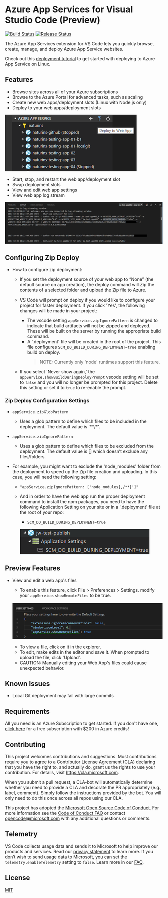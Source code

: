 # Azure App Services for Visual Studio Code (Preview)

[![Build Status](https://travis-ci.org/Microsoft/vscode-azureappservice.svg?branch=master)](https://travis-ci.org/Microsoft/vscode-azureappservice) [![Release Status](https://img.shields.io/github/tag/Microsoft/vscode-azureappservice.svg?label=prerelease&colorB=0e7fc0)](https://github.com/Microsoft/vscode-azureappservice/releases)

The Azure App Services extension for VS Code lets you quickly browse, create, manage, and deploy Azure App Service websites.

Check out this [deployment tutorial](https://code.visualstudio.com/tutorials/app-service-extension/getting-started) to get started with deploying to Azure App Service on Linux.

## Features

* Browse sites across all of your Azure subscriptions
* Browse to the Azure Portal for advanced tasks, such as scaling
* Create new web apps/deployment slots (Linux with Node.js only)
* Deploy to your web apps/deployment slots

![Deploy to Web App](resources/WebApp_Deploy.png)

* Start, stop, and restart the web app/deployment slot
* Swap deployment slots
* View and edit web app settings
* View web app log stream

![Web App Log Stream](resources/WebApp_LogStream.png)

## Configuring Zip Deploy

* How to configure zip deployment:
  * If you set the deployment source of your web app to “None” (the default source on app creation), the deploy command will Zip the contents of a selected folder and upload the Zip file to Azure.

  * VS Code will prompt on deploy if you would like to configure your project for faster deployment.  If you click 'Yes', the following changes will be made in your project:
    * The vscode setting `appService.zipIgnorePattern` is changed to indicate that build artifacts will not be zipped and deployed.  These will be built on the server by running the appropriate build command.
    * A '.deployment' file will be created in the root of the project.  This file configures `SCM_DO_BUILD_DURING_DEPLOYMENT=true` enabling build on deploy.
      > NOTE: Currently only 'node' runtimes support this feature.
  * If you select 'Never show again,' the `appService.showBuildDuringDeployPrompt` vscode setting will be set to `false` and you will no longer be prompted for this project.  Delete this setting or set it to `true` to re-enable the prompt.

### Zip Deploy Configuration Settings

* `appService.zipGlobPattern`
  * Uses a glob pattern to define which files to be included in the deployment. The default value is '**/*'.

* `appService.zipIgnorePattern`
  * Uses a glob pattern to define which files to be excluded from the deployment. The default value is [] which doesn’t exclude any files/folders.

* For example, you might want to exclude the 'node_modules' folder from the deployment to speed up the Zip file creation and uploading. In this case, you will need the following setting:
  * `"appService.zipIgnorePattern: ['node_modules{,/**}']"`
  * And in order to have the web app run the proper deployment command to install the npm packages, you need to have the following Application Setting on your site or in a '.deployment' file at the root of your repo:
    * `SCM_DO_BUILD_DURING_DEPLOYMENT=true`

    ![Web App Log Stream](resources/Scm_Do_Build_During_Deployment.png)

## Preview Features

* View and edit a web app's files
  * To enable this feature, click File > Preferences > Settings. modify your `appService.showRemoteFiles` to be true.

  ![Enable Remote File Editing](resources/Remote_File_Editing_Setting.png)

  * To view a file, click on it in the explorer.
  * To edit, make edits in the editor and save it.  When prompted to upload the file, click 'Upload'.
  * CAUTION: Manually editing your Web App's files could cause unexpected behavior.

## Known Issues

* Local Git deployment may fail with large commits

## Requirements

All you need is an Azure Subscription to get started. If you don't have one, [click here](https://azure.microsoft.com/en-us/free/) for a free subscription with $200 in Azure credits!

## Contributing

This project welcomes contributions and suggestions.  Most contributions require you to agree to a
Contributor License Agreement (CLA) declaring that you have the right to, and actually do, grant us
the rights to use your contribution. For details, visit <https://cla.microsoft.com>.

When you submit a pull request, a CLA-bot will automatically determine whether you need to provide
a CLA and decorate the PR appropriately (e.g., label, comment). Simply follow the instructions
provided by the bot. You will only need to do this once across all repos using our CLA.

This project has adopted the [Microsoft Open Source Code of Conduct](https://opensource.microsoft.com/codeofconduct/).
For more information see the [Code of Conduct FAQ](https://opensource.microsoft.com/codeofconduct/faq/) or
contact [opencode@microsoft.com](mailto:opencode@microsoft.com) with any additional questions or comments.

## Telemetry

VS Code collects usage data and sends it to Microsoft to help improve our products and services. Read our [privacy statement](https://go.microsoft.com/fwlink/?LinkID=528096&clcid=0x409) to learn more. If you don’t wish to send usage data to Microsoft, you can set the `telemetry.enableTelemetry` setting to `false`. Learn more in our [FAQ](https://code.visualstudio.com/docs/supporting/faq#_how-to-disable-telemetry-reporting).

## License

[MIT](LICENSE.md)
